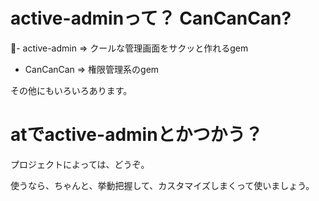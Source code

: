 

# active-adminって？ CanCanCan?


- active-admin => クールな管理画面をサクッと作れるgem
- CanCanCan => 権限管理系のgem

その他にもいろいろあります。

# atでactive-adminとかつかう？

プロジェクトによっては、どうぞ。

使うなら、ちゃんと、挙動把握して、カスタマイズしまくって使いましょう。
